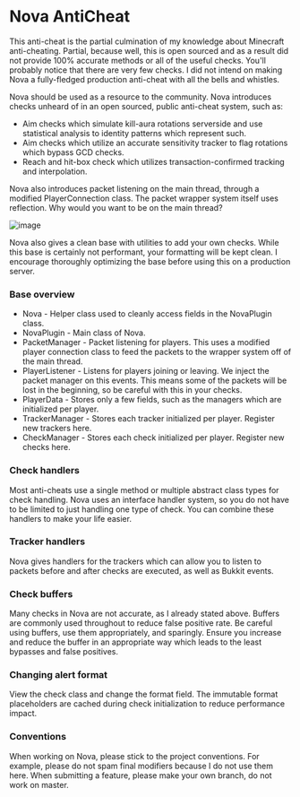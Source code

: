# Nova AntiCheat
This anti-cheat is the partial culmination of my knowledge about Minecraft anti-cheating.
Partial, because well, this is open sourced and as a result did not provide 100% accurate methods or all of the useful checks.
You'll probably notice that there are very few checks. I did not intend on making Nova a fully-fledged production anti-cheat with all
the bells and whistles. 

Nova should be used as a resource to the community. Nova introduces checks unheard of in an open sourced, public anti-cheat system, such as:
- Aim checks which simulate kill-aura rotations serverside and use statistical analysis to identity patterns which represent such.
- Aim checks which utilize an accurate sensitivity tracker to flag rotations which bypass GCD checks.
- Reach and hit-box check which utilizes transaction-confirmed tracking and interpolation.

Nova also introduces packet listening on the main thread, through a modified PlayerConnection class. The packet wrapper system itself
uses reflection. Why would you want to be on the main thread?

![image](https://user-images.githubusercontent.com/62041141/172733095-ffc9eee0-eded-4a11-b621-62f7d7c84686.png)

Nova also gives a clean base with utilities to add your own checks. While this base is certainly not performant, your formatting 
will be kept clean. I encourage thoroughly optimizing the base before using this on a production server.

### Base overview
- Nova - Helper class used to cleanly access fields in the NovaPlugin class.
- NovaPlugin - Main class of Nova.
- PacketManager - Packet listening for players. This uses a modified player connection class to feed the packets to the wrapper system
off of the main thread.
- PlayerListener - Listens for players joining or leaving. We inject the packet manager on this events. This means some of the packets 
will be lost in the beginning, so be careful with this in your checks.
- PlayerData - Stores only a few fields, such as the managers which are initialized per player.
- TrackerManager - Stores each tracker initialized per player. Register new trackers here.
- CheckManager - Stores each check initialized per player. Register new checks here. 

### Check handlers
Most anti-cheats use a single method or multiple abstract class types for check handling. Nova uses an interface handler system, so you
do not have to be limited to just handling one type of check. You can combine these handlers to make your life easier.

### Tracker handlers
Nova gives handlers for the trackers which can allow you to listen to packets before and after checks are executed, as well as Bukkit events.

### Check buffers
Many checks in Nova are not accurate, as I already stated above. Buffers are commonly used throughout to reduce false positive rate.
Be careful using buffers, use them appropriately, and sparingly. Ensure you increase and reduce the buffer in an appropriate way which leads
to the least bypasses and false positives.

### Changing alert format
View the check class and change the format field. The immutable format placeholders are cached during check initialization to reduce performance
impact.

### Conventions
When working on Nova, please stick to the project conventions. For example, please do not spam final modifiers because I do not use them here.
When submitting a feature, please make your own branch, do not work on master.
